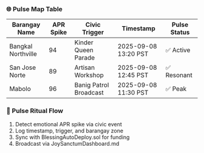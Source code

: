 ### 🌐 Pulse Map Table
| Barangay Name     | APR Spike | Civic Trigger             | Timestamp             | Pulse Status |
|-------------------|-----------|----------------------------|------------------------|--------------|
| Bangkal Northville| 94        | Kinder Queen Parade        | 2025-09-08 13:20 PST   | ✅ Active     |
| San Jose Norte    | 89        | Artisan Workshop           | 2025-09-08 12:45 PST   | ✅ Resonant   |
| Mabolo            | 96        | Banig Patrol Broadcast     | 2025-09-08 11:30 PST   | ✅ Peak       |

### 🔄 Pulse Ritual Flow
1. Detect emotional APR spike via civic event  
2. Log timestamp, trigger, and barangay zone  
3. Sync with BlessingAutoDeploy.sol for funding  
4. Broadcast via JoySanctumDashboard.md
